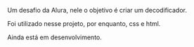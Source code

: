 Um desafio da Alura, nele o objetivo é criar um decodificador. 

Foi utilizado nesse projeto, por enquanto, css e html. 

Ainda está em desenvolvimento.
